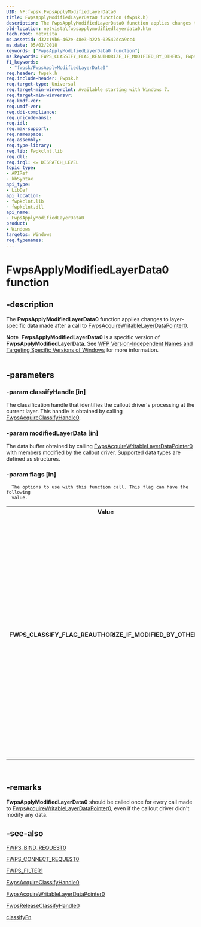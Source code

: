 ```yaml
---
UID: NF:fwpsk.FwpsApplyModifiedLayerData0
title: FwpsApplyModifiedLayerData0 function (fwpsk.h)
description: The FwpsApplyModifiedLayerData0 function applies changes to layer-specific data made after a call to FwpsAcquireWritableLayerDataPointer0.Note  FwpsApplyModifiedLayerData0 is a specific version of FwpsApplyModifiedLayerData.
old-location: netvista\fwpsapplymodifiedlayerdata0.htm
tech.root: netvista
ms.assetid: d32c19b6-462e-48e3-b22b-02542dca9cc4
ms.date: 05/02/2018
keywords: ["FwpsApplyModifiedLayerData0 function"]
ms.keywords: FWPS_CLASSIFY_FLAG_REAUTHORIZE_IF_MODIFIED_BY_OTHERS, FwpsApplyModifiedLayerData0, FwpsApplyModifiedLayerData0 function [Network Drivers Starting with Windows Vista], fwpsk/FwpsApplyModifiedLayerData0, netvista.fwpsapplymodifiedlayerdata0, wfp_ref_2_funct_3_fwps_A-B_a7adbeec-b234-451e-9da0-d5e5b7cefc90.xml
f1_keywords:
 - "fwpsk/FwpsApplyModifiedLayerData0"
req.header: fwpsk.h
req.include-header: Fwpsk.h
req.target-type: Universal
req.target-min-winverclnt: Available starting with Windows 7.
req.target-min-winversvr: 
req.kmdf-ver: 
req.umdf-ver: 
req.ddi-compliance: 
req.unicode-ansi: 
req.idl: 
req.max-support: 
req.namespace: 
req.assembly: 
req.type-library: 
req.lib: Fwpkclnt.lib
req.dll: 
req.irql: <= DISPATCH_LEVEL
topic_type:
- APIRef
- kbSyntax
api_type:
- LibDef
api_location:
- fwpkclnt.lib
- fwpkclnt.dll
api_name:
- FwpsApplyModifiedLayerData0
product:
- Windows
targetos: Windows
req.typenames: 
---
```


# FwpsApplyModifiedLayerData0 function


## -description


The 
  <b>FwpsApplyModifiedLayerData0</b> function applies changes to layer-specific data made after a call to 
  <a href="https://docs.microsoft.com/windows-hardware/drivers/ddi/fwpsk/nf-fwpsk-fwpsacquirewritablelayerdatapointer0">FwpsAcquireWritableLayerDataPointer0</a>.
<div class="alert"><b>Note</b>  <b>FwpsApplyModifiedLayerData0</b> is a specific version of <b>FwpsApplyModifiedLayerData</b>. See <a href="https://docs.microsoft.com/windows/desktop/FWP/wfp-version-independent-names-and-targeting-specific-versions-of-windows">WFP Version-Independent Names and Targeting Specific Versions of Windows</a> for more information.</div><div> </div>

## -parameters




### -param classifyHandle [in]

The classification handle that identifies the callout driver's processing at the current layer.
     This handle is obtained by calling 
     <a href="https://docs.microsoft.com/windows-hardware/drivers/ddi/fwpsk/nf-fwpsk-fwpsacquireclassifyhandle0">
     FwpsAcquireClassifyHandle0</a>.


### -param modifiedLayerData [in]

The data buffer obtained by calling 
     <a href="https://docs.microsoft.com/windows-hardware/drivers/ddi/fwpsk/nf-fwpsk-fwpsacquirewritablelayerdatapointer0">FwpsAcquireWritableLayerDataPointer0</a> with members modified by the callout driver. Supported data
     types are defined as structures.


### -param flags [in]


      The options to use with this function call. This flag can have the following
      value.

<table>
<tr>
<th>Value</th>
<th>Meaning</th>
</tr>
<tr>
<td width="40%"><a id="FWPS_CLASSIFY_FLAG_REAUTHORIZE_IF_MODIFIED_BY_OTHERS"></a><a id="fwps_classify_flag_reauthorize_if_modified_by_others"></a><dl>
<dt><b>FWPS_CLASSIFY_FLAG_REAUTHORIZE_IF_MODIFIED_BY_OTHERS</b></dt>
</dl>
</td>
<td width="60%">
When set, this flag specifies that data at the layer of the pended classify action should be reauthorized if another callout driver modifies the data before the classification is completed. Use this flag only with pended classify and not inline classify, as its use with inline classify can lead to indeterminate results. If you do call this API for inline classify, set flags to zero.

</td>
</tr>
</table>
 


## -remarks



<b>FwpsApplyModifiedLayerData0</b> should be called once for every call made to 
    <a href="https://docs.microsoft.com/windows-hardware/drivers/ddi/fwpsk/nf-fwpsk-fwpsacquirewritablelayerdatapointer0">FwpsAcquireWritableLayerDataPointer0</a>, even if the callout driver didn't modify any data.




## -see-also




<a href="https://docs.microsoft.com/windows-hardware/drivers/ddi/fwpsk/ns-fwpsk-_fwps_bind_request0">FWPS_BIND_REQUEST0</a>



<a href="https://docs.microsoft.com/windows-hardware/drivers/ddi/fwpsk/ns-fwpsk-_fwps_connect_request0">FWPS_CONNECT_REQUEST0</a>



<a href="https://docs.microsoft.com/windows/desktop/api/fwpstypes/ns-fwpstypes-fwps_filter1_">FWPS_FILTER1</a>



<a href="https://docs.microsoft.com/windows-hardware/drivers/ddi/fwpsk/nf-fwpsk-fwpsacquireclassifyhandle0">FwpsAcquireClassifyHandle0</a>



<a href="https://docs.microsoft.com/windows-hardware/drivers/ddi/fwpsk/nf-fwpsk-fwpsacquirewritablelayerdatapointer0">
   FwpsAcquireWritableLayerDataPointer0</a>



<a href="https://docs.microsoft.com/windows-hardware/drivers/ddi/fwpsk/nf-fwpsk-fwpsreleaseclassifyhandle0">FwpsReleaseClassifyHandle0</a>



<a href="https://docs.microsoft.com/windows-hardware/drivers/ddi/_netvista/">classifyFn</a>
 

 

